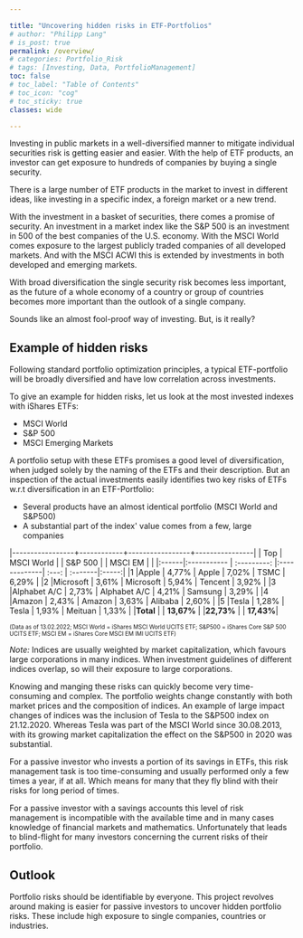 ```yaml
---

title: "Uncovering hidden risks in ETF-Portfolios"
# author: "Philipp Lang"
# is_post: true
permalink: /overview/
# categories: Portfolio_Risk
# tags: [Investing, Data, PortfolioManagement]
toc: false
# toc_label: "Table of Contents"
# toc_icon: "cog"
# toc_sticky: true
classes: wide

---
```


Investing in public markets in a well-diversified manner to mitigate individual securities risk is getting easier and easier. With the help of ETF products, an investor can get exposure to hundreds of companies by buying a single security.

There is a large number of ETF products in the market to invest in different ideas, like investing in a specific index, a foreign market or a new trend.

With the investment in a basket of securities, there comes a promise of security. An investment in a market index like the S&P 500 is an investment in 500 of the best companies of the U.S. economy. With the MSCI World comes exposure to the largest publicly traded companies of all developed markets. And with the MSCI ACWI this is extended by investments in both developed and emerging markets.

With broad diversification the single security risk becomes less important, as the future of a whole economy of a country or group of countries becomes more important than the outlook of a single company.

Sounds like an almost fool-proof way of investing. But, is it really?


## Example of hidden risks

Following standard portfolio optimization principles, a typical ETF-portfolio will be broadly diversified and have low correlation across investments. 

To give an example for hidden risks, let us look at the most invested indexes with iShares ETFs:

* MSCI World
* S&P 500
* MSCI Emerging Markets


A portfolio setup with these ETFs promises a good level of diversification, when judged solely by the naming of the ETFs and their description. But an inspection of the actual investments easily identifies two key risks of ETFs w.r.t diversification in an ETF-Portfolio:

* Several products have an almost identical portfolio (MSCI World and S&P500)
* A substantial part of the index' value comes from a few, large companies

|-----------------+------------+-----------------+----------------|
| Top | MSCI World | | S&P 500 | | MSCI EM | |
|:------|:----------- | :---------: |:-------------| :---: | :-------|:-----:|
|1	|Apple        | 4,77%       | Apple        | 7,02% | TSMC    | 6,29% |
|2	|Microsoft    | 3,61%	    | Microsoft    | 5,94% | Tencent | 3,92% |
|3	|Alphabet A/C | 2,73%	    | Alphabet A/C | 4,21% | Samsung | 3,29% |
|4	|Amazon       | 2,43%	    | Amazon       | 3,63% | Alibaba | 2,60% |
|5	|Tesla        | 1,28%	    | Tesla        | 1,93% | Meituan | 1,33% |
|**Total** 	|         | **13,67%**	|              |**22,73%** |     | **17,43%**|

<font size = 1>(Data as of 13.02.2022; MSCI World = iShares MSCI World UCITS ETF; S&P500 = iShares Core S&P 500 UCITS ETF; MSCI EM = iShares Core MSCI EM IMI UCITS ETF) </font>

*Note:* Indices are usually weighted by market capitalization, which favours large corporations in many indices. When investment guidelines of different indices overlap, so will their exposure to large corporations.

Knowing and manging these risks can quickly become very time-consuming and complex. The portfolio weights change constantly with both market prices and the composition of indices. An example of large impact changes of indices was the inclusion of Tesla to the S&P500 index on 21.12.2020. Whereas Tesla was part of the MSCI World since 30.08.2013, with its growing market capitalization the effect on the S&P500 in 2020 was substantial.

For a passive investor who invests a portion of its savings in ETFs, this risk management task is too time-consuming and usually performed only a few times a year, if at all. Which means for many that they fly blind with their risks for long period of times.

For a passive investor with a savings accounts this level of risk management is incompatible with the available time and in many cases knowledge of financial markets and mathematics. Unfortunately that leads to blind-flight for many investors concerning the current risks of their portfolio.


## Outlook

Portfolio risks should be identifiable by everyone. This project revolves around making is easier for passive investors to uncover hidden portfolio risks. These include high exposure to single companies, countries or industries.   

